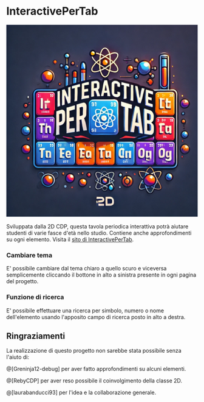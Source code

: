 # InteractivePerTab

![logo_InteractivePerTab](src/assets/favicon.ico)


Sviluppata dalla 2D CDP, questa tavola periodica interattiva potrà aiutare studenti di varie fasce d'età nello studio. Contiene anche approfondimenti su ogni elemento.
Visita il [sito di InteractivePerTab](https://interactivepertab2.webnode.page).

### Cambiare tema

E' possibile cambiare dal tema chiaro a quello scuro e viceversa semplicemente cliccando il bottone in alto a sinistra presente in ogni pagina del progetto.

### Funzione di ricerca

E' possibile effettuare una ricerca per simbolo, numero o nome dell'elemento usando l'apposito campo di ricerca posto in alto a destra.

## Ringraziamenti

La realizzazione di questo progetto non sarebbe stata possibile senza l'aiuto di:

@[Greninja12-debug] per aver fatto approfondimenti su alcuni elementi.

@[RebyCDP] per aver reso possibile il coinvolgimento della classe 2D.

@[laurabanducci93] per l'idea e la collaborazione generale.
